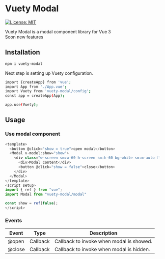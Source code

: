 # Vuety Modal

[![License: MIT](https://img.shields.io/badge/License-MIT-yellow.svg)](https://opensource.org/licenses/MIT)

Vuety Modal is a modal component library for Vue 3 \
Soon new features

## Installation

```bash
npm i vuety-modal
```

Next step is setting up Vuety configuration.

```bash
import {createApp} from 'vue';
import App from './App.vue';
import Vuety from 'vuety-modal/config';
const app = createApp(App);

app.use(Vuety);
```

## Usage

### Use modal component

```js
<template>
  <button @click="show = true">open modal</button>
  <Modal v-model:show="show">
    <div class="w-screen sm:w-60 h-screen sm:h-60 bg-white sm:m-auto flex flex-col items-center justify-center p-8">
      <div>Modal content</div>
      <button @click="show = false">close</button>
    </div>
  </Modal>
</template>
<script setup>
import { ref } from "vue";
import Modal from "vuety-modal/modal"

const show = ref(false);
</script>
```

### Events

|Event | Type | Description |
|------|------|-------------|
|@open | Callback| Callback to invoke when modal is showed. |
|@close|Callback |Callback to invoke when modal is hidden. |
